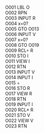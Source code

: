 O001	LBL O  
O002	RPN  
O003	INPUT R  
O004	x=0?  
O005	GTO O013  
O006	INPUT V  
O007	x=0?  
O008	GTO O019  
O009	RCL&divide; R  
O010	STO I  
O011	VIEW I  
O012	RTN  
O013	INPUT V  
O014	INPUT I  
O015	&divide;  
O016	STO R  
O017	VIEW R  
O018	RTN  
O019	INPUT I  
O020	RCL&times; R  
O021	STO V  
O022	VIEW V  
O023	RTN  
